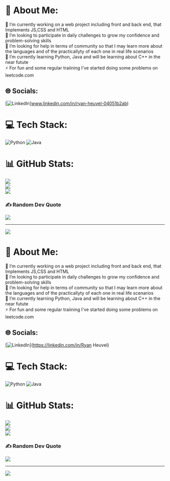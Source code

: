 # 💫 About Me:
🔭 I’m currently working on a web project including front and back end, that Implements JS,CSS and HTML<br>👯 I’m looking to participate in daily challenges to grow my confidence and problem-solving skills <br>🤝 I’m looking for help in terms of community so that I may learn more about the languages and of the practicallyty of each one in real life scenarios<br>🌱 I’m currently learning Python, Java and will be learning about C++ in the near futute<br>⚡ For fun and some regular traiining I've started doing some problems on leetcode.com


## 🌐 Socials:
[![LinkedIn](https://img.shields.io/badge/LinkedIn-%230077B5.svg?logo=linkedin&logoColor=white)]www.linkedin.com/in/ryan-heuvel-04051b2ab) 

# 💻 Tech Stack:
![Python](https://img.shields.io/badge/python-3670A0?style=for-the-badge&logo=python&logoColor=ffdd54) ![Java](https://img.shields.io/badge/java-%23ED8B00.svg?style=for-the-badge&logo=openjdk&logoColor=white)
# 📊 GitHub Stats:
![](https://github-readme-stats.vercel.app/api?username=BuffGenji&theme=dark&hide_border=false&include_all_commits=false&count_private=false)<br/>
![](https://github-readme-streak-stats.herokuapp.com/?user=BuffGenji&theme=dark&hide_border=false)<br/>
![](https://github-readme-stats.vercel.app/api/top-langs/?username=BuffGenji&theme=dark&hide_border=false&include_all_commits=false&count_private=false&layout=compact)

### ✍️ Random Dev Quote
![](https://quotes-github-readme.vercel.app/api?type=horizontal&theme=merko)

---
[![](https://visitcount.itsvg.in/api?id=BuffGenji&icon=6&color=1)](https://visitcount.itsvg.in)

# 💫 About Me:
🔭 I’m currently working on a web project including front and back end, that Implements JS,CSS and HTML<br>👯 I’m looking to participate in daily challenges to grow my confidence and problem-solving skills <br>🤝 I’m looking for help in terms of community so that I may learn more about the languages and of the practicallyty of each one in real life scenarios<br>🌱 I’m currently learning Python, Java and will be learning about C++ in the near futute<br>⚡ For fun and some regular traiining I've started doing some problems on leetcode.com


## 🌐 Socials:
[![LinkedIn](https://img.shields.io/badge/LinkedIn-%230077B5.svg?logo=linkedin&logoColor=white)](https://linkedin.com/in/Ryan Heuvel) 

# 💻 Tech Stack:
![Python](https://img.shields.io/badge/python-3670A0?style=for-the-badge&logo=python&logoColor=ffdd54) ![Java](https://img.shields.io/badge/java-%23ED8B00.svg?style=for-the-badge&logo=openjdk&logoColor=white)
# 📊 GitHub Stats:
![](https://github-readme-stats.vercel.app/api?username=BuffGenji&theme=dark&hide_border=false&include_all_commits=false&count_private=false)<br/>
![](https://github-readme-streak-stats.herokuapp.com/?user=BuffGenji&theme=dark&hide_border=false)<br/>
![](https://github-readme-stats.vercel.app/api/top-langs/?username=BuffGenji&theme=dark&hide_border=false&include_all_commits=false&count_private=false&layout=compact)

### ✍️ Random Dev Quote
![](https://quotes-github-readme.vercel.app/api?type=horizontal&theme=merko)

---
[![](https://visitcount.itsvg.in/api?id=BuffGenji&icon=6&color=1)](https://visitcount.itsvg.in)

